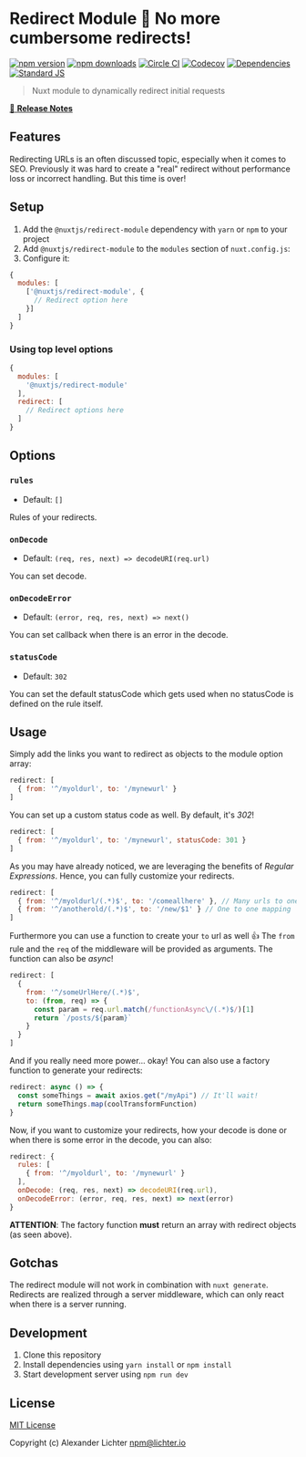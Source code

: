 # Redirect Module 🔀 No more **cumbersome** redirects!

[![npm version][npm-version-src]][npm-version-href]
[![npm downloads][npm-downloads-src]][npm-downloads-href]
[![Circle CI][circle-ci-src]][circle-ci-href]
[![Codecov][codecov-src]][codecov-href]
[![Dependencies][david-dm-src]][david-dm-href]
[![Standard JS][standard-js-src]][standard-js-href]

> Nuxt module to dynamically redirect initial requests

[📖 **Release Notes**](./CHANGELOG.md)

## Features

Redirecting URLs is an often discussed topic, especially when it comes to
SEO. Previously it was hard to create a "real" redirect without performance
loss or incorrect handling. But this time is over!

## Setup

1. Add the `@nuxtjs/redirect-module` dependency with `yarn` or `npm` to your project
2. Add `@nuxtjs/redirect-module` to the `modules` section of `nuxt.config.js`:
3. Configure it:

```js
{
  modules: [
    ['@nuxtjs/redirect-module', {
      // Redirect option here
    }]
  ]
}
```

### Using top level options

```js
{
  modules: [
    '@nuxtjs/redirect-module'
  ],
  redirect: [
    // Redirect options here
  ]
}
```

## Options

### `rules`

- Default: `[]`

Rules of your redirects.

### `onDecode`

- Default: `(req, res, next) => decodeURI(req.url)`

You can set decode.

### `onDecodeError`

- Default: `(error, req, res, next) => next()`

You can set callback when there is an error in the decode.

### `statusCode`

- Default: `302`

You can set the default statusCode which gets used when no statusCode is defined on the rule itself.

## Usage

Simply add the links you want to redirect as objects to the module option array:

```js
redirect: [
  { from: '^/myoldurl', to: '/mynewurl' }
]
```

You can set up a custom status code as well. By default, it's *302*!

```js
redirect: [
  { from: '^/myoldurl', to: '/mynewurl', statusCode: 301 }
]
```

As you may have already noticed, we are leveraging the benefits of
*Regular Expressions*. Hence, you can fully customize your redirects.

```js
redirect: [
  { from: '^/myoldurl/(.*)$', to: '/comeallhere' }, // Many urls to one
  { from: '^/anotherold/(.*)$', to: '/new/$1' } // One to one mapping
]
```

Furthermore you can use a function to create your `to` url as well :+1:
The `from` rule and the `req` of the middleware will be provided as arguments.
The function can also be *async*!

```js
redirect: [
  {
    from: '^/someUrlHere/(.*)$',
    to: (from, req) => {
      const param = req.url.match(/functionAsync\/(.*)$/)[1]
      return `/posts/${param}`
    }
  }
]
```

And if you really need more power... okay! You can also use a factory function
to generate your redirects:

```js
redirect: async () => {
  const someThings = await axios.get("/myApi") // It'll wait!
  return someThings.map(coolTransformFunction)
}
```

Now, if you want to customize your redirects, how your decode is done
or when there is some error in the decode, you can also:

```js
redirect: {
  rules: [
    { from: '^/myoldurl', to: '/mynewurl' }
  ],
  onDecode: (req, res, next) => decodeURI(req.url),
  onDecodeError: (error, req, res, next) => next(error)
}
```

**ATTENTION**: The factory function **must** return an array with redirect
objects (as seen above).

## Gotchas

The redirect module will not work in combination with `nuxt generate`.
Redirects are realized through a server middleware, which can only react when there is a server running.

## Development

1. Clone this repository
2. Install dependencies using `yarn install` or `npm install`
3. Start development server using `npm run dev`

## License

[MIT License](./LICENSE)

Copyright (c) Alexander Lichter <npm@lichter.io>

<!-- Badges -->
[npm-version-src]: https://img.shields.io/npm/dt/@nuxtjs/redirect-module.svg?style=flat-square
[npm-version-href]: https://npmjs.com/package/@nuxtjs/redirect-module
[npm-downloads-src]: https://img.shields.io/npm/v/@nuxtjs/redirect-module/latest.svg?style=flat-square
[npm-downloads-href]: https://npmjs.com/package/@nuxtjs/redirect-module
[circle-ci-src]: https://img.shields.io/circleci/project/github/nuxt-community/redirect-module.svg?style=flat-square
[circle-ci-href]: https://circleci.com/gh/nuxt-community/redirect-module
[codecov-src]: https://img.shields.io/codecov/c/github/nuxt-community/redirect-module.svg?style=flat-square
[codecov-href]: https://codecov.io/gh/nuxt-community/redirect-module
[david-dm-src]: https://david-dm.org/nuxt-community/redirect-module/status.svg?style=flat-square
[david-dm-href]: https://david-dm.org/nuxt-community/redirect-module
[standard-js-src]: https://img.shields.io/badge/code_style-standard-brightgreen.svg?style=flat-square
[standard-js-href]: https://standardjs.com

